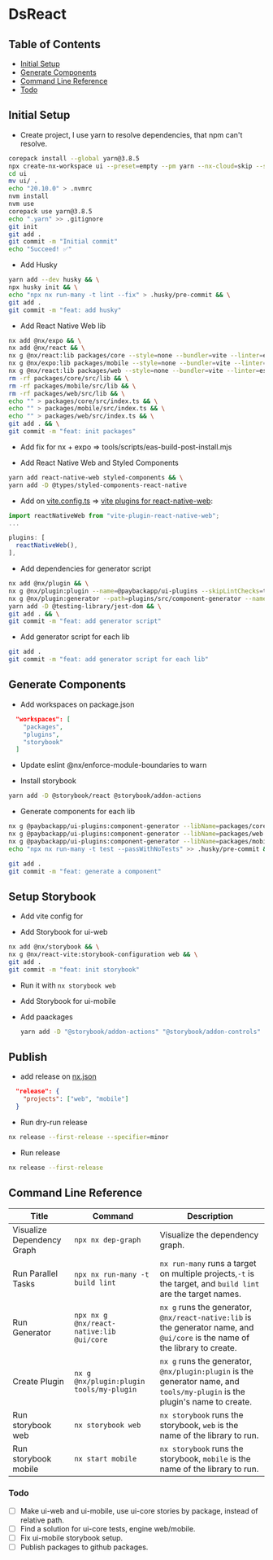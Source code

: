 # DsReact

## Table of Contents

- [Initial Setup](#initial-setup)
- [Generate Components](#generate-components)
- [Command Line Reference](#command-line-reference)
- [Todo](#todo)

## Initial Setup

- Create project, I use yarn to resolve dependencies, that npm can't resolve.

```bash
corepack install --global yarn@3.8.5
npx create-nx-workspace ui --preset=empty --pm yarn --nx-cloud=skip --style=styled-components --linter=eslint --unitTestRunner=jest --e2eTestRunner=none --useGitHub=false
cd ui
mv ui/ .
echo "20.10.0" > .nvmrc
nvm install
nvm use
corepack use yarn@3.8.5
echo ".yarn" >> .gitignore
git init
git add .
git commit -m "Initial commit"
echo "Succeed! ✅"
```

- Add Husky

```bash
yarn add --dev husky && \
npx husky init && \
echo "npx nx run-many -t lint --fix" > .husky/pre-commit && \
git add .
git commit -m "feat: add husky"
```

- Add React Native Web lib

```bash
nx add @nx/expo && \
nx add @nx/react && \
nx g @nx/react:lib packages/core --style=none --bundler=vite --linter=eslint --unitTestRunner=jest --compiler=babel --minimal=true --importPath=@paybackapp/ui-core && \
nx g @nx/expo:lib packages/mobile --style=none --bundler=vite --linter=eslint --unitTestRunner=jest --compiler=babel --minimal=true --publishable=true --importPath=@paybackapp/ui-mobile && \
nx g @nx/react:lib packages/web --style=none --bundler=vite --linter=eslint --unitTestRunner=jest --compiler=babel --minimal=true --publishable=true --importPath=@paybackapp/ui-web && \
rm -rf packages/core/src/lib && \
rm -rf packages/mobile/src/lib && \
rm -rf packages/web/src/lib && \
echo "" > packages/core/src/index.ts && \
echo "" > packages/mobile/src/index.ts && \
echo "" > packages/web/src/index.ts && \
git add . && \
git commit -m "feat: init packages"
```

- Add fix for nx + expo =>  tools/scripts/eas-build-post-install.mjs

- Add React Native Web and Styled Components

```bash
yarn add react-native-web styled-components && \
yarn add -D @types/styled-components-react-native
```

- Add on [vite.config.ts](./apps/website/vite.config.ts) => [vite plugins for react-native-web](https://www.npmjs.com/package/vite-plugin-react-native-web):

```ts
import reactNativeWeb from "vite-plugin-react-native-web";
...

plugins: [
  reactNativeWeb(),
],

```

- Add dependencies for generator script

```bash
nx add @nx/plugin && \
nx g @nx/plugin:plugin --name=@paybackapp/ui-plugins --skipLintChecks=true --directory=plugins --unitTestRunner=none --e2eTestRunner=none --skipTsConfig=true && \
nx g @nx/plugin:generator --path=plugins/src/component-generator --name=component-generator --skipLintChecks=true --unitTestRunner=none && \
yarn add -D @testing-library/jest-dom && \
git add . && \
git commit -m "feat: add generator script"
```

- Add generator script for each lib

```bash
git add .
git commit -m "feat: add generator script for each lib"
```

## Generate Components

- Add workspaces on package.json

```json
  "workspaces": [
    "packages",
    "plugins",
    "storybook"
  ]
```

- Update eslint @nx/enforce-module-boundaries to warn

- Install storybook

```bash
yarn add -D @storybook/react @storybook/addon-actions
```

- Generate components for each lib

```bash
nx g @paybackapp/ui-plugins:component-generator --libName=packages/core --componentName=my-button-core --atomicScope=molecules && \
nx g @paybackapp/ui-plugins:component-generator --libName=packages/web --componentName=my-button-web --atomicScope=molecules && \
nx g @paybackapp/ui-plugins:component-generator --libName=packages/mobile --componentName=my-button-mobile --atomicScope=molecules && \
echo "npx nx run-many -t test --passWithNoTests" >> .husky/pre-commit && \

git add .
git commit -m "feat: generate a component"
```

## Setup Storybook

- Add vite config for

- Add Storybook for ui-web

```bash
nx add @nx/storybook && \
nx g @nx/react-vite:storybook-configuration web && \
git add .
git commit -m "feat: init storybook"
```

- Run it with `nx storybook web`

- Add Storybook for ui-mobile

- Add paackages
  
  ```bash
  yarn add -D "@storybook/addon-actions" "@storybook/addon-controls" "@storybook/addon-essentials" "@storybook/addon-interactions" "@storybook/addon-links" "@storybook/addon-onboarding" "@storybook/addon-ondevice-actions" "@storybook/addon-ondevice-backgrounds" "@storybook/addon-ondevice-controls" "@storybook/addon-ondevice-notes" "@storybook/addon-react-native-web" "@storybook/addon-webpack5-compiler-babel" "@storybook/blocks" "@storybook/core" "@storybook/react" "@storybook/react-native" "@storybook/react-vite" "@storybook/react-webpack5" "@storybook/test" "@chromatic-com/storybook" "eslint-plugin-storybook"
  ```

## Publish

- add release on [nx.json](./nx.json)

```json
  "release": {
    "projects": ["web", "mobile"]
  }
```

- Run dry-run release

```bash
nx release --first-release --specifier=minor
```

- Run release

```bash
nx release --first-release
```

## Command Line Reference

| Title | Command  | Description |
|-------|----------|-------------|
| Visualize Dependency Graph| `npx nx dep-graph`  | Visualize the dependency graph.  |
| Run Parallel Tasks | `npx nx run-many -t build lint`  | `nx run-many` runs a target on multiple projects,`-t` is the target, and `build lint` are the target names.  |
| Run Generator  | `npx nx g @nx/react-native:lib @ui/core` | `nx g` runs the generator, `@nx/react-native:lib` is the generator name, and `@ui/core` is the name of the library to create.|
| Create Plugin  | `nx g @nx/plugin:plugin tools/my-plugin` | `nx g` runs the generator, `@nx/plugin:plugin` is the generator name, and `tools/my-plugin` is the plugin's name to create.  |
| Run storybook web | `nx storybook web` | `nx storybook` runs the storybook, `web` is the name of the library to run.  |
| Run storybook mobile | `nx start mobile` | `nx storybook` runs the storybook, `mobile` is the name of the library to run.  |

### Todo

- [ ] Make ui-web and ui-mobile, use ui-core stories by package, instead of relative path.
- [ ] Find a solution for ui-core tests, engine web/mobile.
- [ ] Fix ui-mobile storybook setup.
- [ ] Publish packages to github packages.
